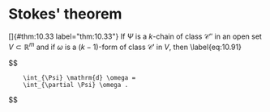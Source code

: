 # Stokes' theorem

<!-- ::: thm -->
[]{#thm:10.33 label="thm:10.33"} If $\Psi$ is a $k$-chain of class
$\mathscr{C}''$ in an open set $V \subset \mathbb{R}^m$ and if $\omega$ is a
$(k-1)$-form of class $\mathscr{C}'$ in $V$, then 
\label{eq:10.91}

$$

        \int_{\Psi} \mathrm{d} \omega = 
        \int_{\partial \Psi} \omega .
$$

<!-- ::: -->
